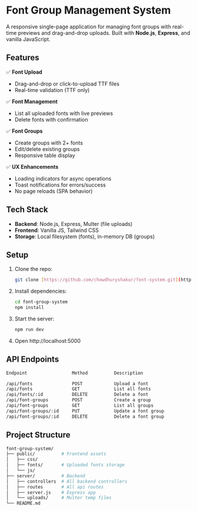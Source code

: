 # Font Group Management System  

A responsive single-page application for managing font groups with real-time previews and drag-and-drop uploads. Built with **Node.js**, **Express**, and vanilla JavaScript.  

## Features  
✅ **Font Upload**  
- Drag-and-drop or click-to-upload TTF files  
- Real-time validation (TTF only)  

✅ **Font Management**  
- List all uploaded fonts with live previews  
- Delete fonts with confirmation  

✅ **Font Groups**  
- Create groups with 2+ fonts  
- Edit/delete existing groups  
- Responsive table display  

✅ **UX Enhancements**  
- Loading indicators for async operations  
- Toast notifications for errors/success  
- No page reloads (SPA behavior)  

## Tech Stack  
- **Backend**: Node.js, Express, Multer (file uploads)  
- **Frontend**: Vanilla JS, Tailwind CSS  
- **Storage**: Local filesystem (fonts), in-memory DB (groups)  

## Setup  
1. Clone the repo:
   ```bash
   git clone [https://github.com/chowdhuryshakur/font-system.git](https://github.com/chowdhuryshakur/font-system.git)
   ```
3. Install dependencies:
   ```bash
   cd font-group-system
   npm install
   ```
5. Start the server:
   ```bash
   npm run dev
   ```
7. Open http://localhost:5000

## API Endpoints
```bash
Endpoint                 Method          Description

/api/fonts               POST            Upload a font
/api/fonts               GET             List all fonts
/api/fonts/:id           DELETE          Delete a font
/api/font-groups         POST            Create a group
/api/font-groups         GET             List all groups
/api/font-groups/:id     PUT             Update a font group
/api/font-groups/:id     DELETE          Delete a font group
```

## Project Structure
```bash
font-group-system/
├── public/          # Frontend assets
│   ├── css/
│   ├── fonts/       # Uploaded fonts storage
│   └── js/
├── server/          # Backend
│   ├── controllers  # All backend controllers
│   ├── routes       # All api routes
│   ├── server.js    # Express app
│   └── uploads/     # Multer temp files
└── README.md
```
